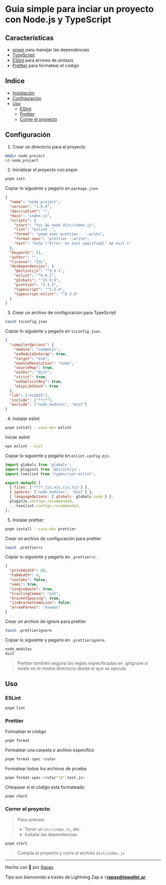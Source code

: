 # Guia simple para inciar un proyecto con Node.js y TypeScript

## Características

- [pnpm](https://pnpm.io/) para manejar las dependencias
- [TypeScript](https://typescriptlang.org/)
- [ESlint](https://eslint.org/) para errores de sintaxis
- [Prettier](https://prettier.io/) para formatear el código

## Indice

- [Instalación](#instalación)
- [Configuración](#configuración)
- [Uso](#uso)
  - [ESlint](#eslint)
  - [Prettier](#prettier)
  - [Correr el proyecto](#correr-el-proyecto)

## Configuración

1. Crear un directorio para el proyecto

```bash
mkdir node_project
cd node_project
```

2. Inicializar el proyecto con pnpm

```bash
pnpm init
```

Copiar lo siguiente y pegarlo en `package.json`.

```json
{
  "name": "node_project",
  "version": "1.0.0",
  "description": "",
  "main": "index.js",
  "scripts": {
    "start": "tsc && node dist/index.js",
    "lint": "eslint .",
    "format": "pnpm exec prettier . --write",
    "format-spec": "prettier --write",
    "test": "echo \"Error: no test specified\" && exit 1"
  },
  "keywords": [],
  "author": "",
  "license": "ISC",
  "devDependencies": {
    "@eslint/js": "^9.9.1",
    "eslint": "^9.9.1",
    "globals": "^15.9.0",
    "prettier": "3.3.3",
    "typescript": "^5.5.4",
    "typescript-eslint": "^8.3.0"
  }
}
```

3. Crear un archivo de configuración para TypeScript

```bash
touch tsconfig.json
```

Copiar lo siguiente y pegarlo en `tsconfig.json`.

```json
{
  "compilerOptions": {
    "module": "commonjs",
    "esModuleInterop": true,
    "target": "es6",
    "moduleResolution": "node",
    "sourceMap": true,
    "outDir": "dist",
    "strict": true,
    "noImplicitAny": true,
    "skipLibCheck": true
  },
  "lib": ["es2015"],
  "include": ["**/*"],
  "exclude": ["node_modules", "dist"]
}
```

4. Instalar eslint

```bash
pnpm install --save-dev eslint
```

Iniciar eslint

```bash
npx eslint --init
```

Copiar lo siguiente y pegarlo en `eslint.config.mjs`.

```javascript
import globals from 'globals';
import pluginJs from '@eslint/js';
import tseslint from 'typescript-eslint';

export default [
  { files: ['**/*.{js,mjs,cjs,ts}'] },
  { ignores: ['node_modules', 'dist'] },
  { languageOptions: { globals: globals.node } },
  pluginJs.configs.recommended,
  ...tseslint.configs.recommended,
];
```

5. Instalar prettier

```bash
pnpm install --save-dev prettier
```

Crear un archivo de configuración para prettier

```bash
touch .prettierrc
```

Copiar lo siguiente y pegarlo en `.prettierrc`.

```json
{
  "printWidth": 80,
  "tabWidth": 4,
  "useTabs": false,
  "semi": true,
  "singleQuote": true,
  "trailingComma": "es5",
  "bracketSpacing": true,
  "jsxBracketSameLine": false,
  "arrowParens": "always"
}
```

Crear un archivo de ignore para prettier

```bash
touch .prettierignore
```

Copiar lo siguiente y pegarlo en `.prettierignore`.

```txt
node_modules
dist
```
> Prettier también seguirá las reglas especificadas en .gitignore si existe en el mismo directorio desde el que se ejecuta.

## Uso

### ESLint

```bash
pnpm lint
```

### Prettier

Formatear el código

```bash
pnpm format
```

Formatear una carpeta o archivo específico

```bash
pnpm format-spec <ruta>
```

Formatear todos los archivos de prueba

```bash
pnpm format-spec <ruta/**/*.test.js>
```

Chequear si el código está formateado

```bash
pnpm check
```

### Correr el proyecto

> Paso previos:
> - Tener un `src/index.ts`, etc.
> - Instalar las dependencias

```bash
pnpm start
```

> Compila el proyecto y corre el archivo `dist/index.js`

---

Hecho con :open_hands: por [Rapax](https://rapax.dev)

Tips son bienvenido a través de Lightning Zap a :zap:**rapax@lawallet.ar**.
